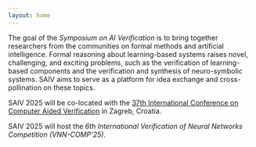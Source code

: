 ```yaml
---
layout: home
---
```


The goal of the *Symposium on AI Verification* is to bring together researchers from the communities on formal methods and artificial intelligence. Formal reasoning about learning-based systems raises novel, challenging, and exciting problems, such as the verification of learning-based components and the verification and synthesis of neuro-symbolic systems. SAIV aims to serve as a platform for idea exchange and cross-pollination on these topics.

SAIV 2025 will be co-located with the [37th International Conference on Computer Aided Verification](https://conferences.i-cav.org/2025/) in Zagreb, Croatia.

SAIV 2025 will host the *6th International Verification of Neural Networks Competition (VNN-COMP'25)*.
